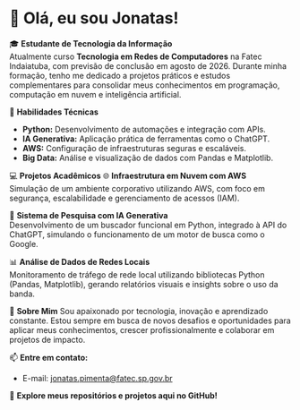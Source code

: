# 👋 Olá, eu sou Jonatas!

🎓 **Estudante de Tecnologia da Informação**  
Atualmente curso **Tecnologia em Redes de Computadores** na Fatec Indaiatuba, com previsão de conclusão em agosto de 2026. Durante minha formação, tenho me dedicado a projetos práticos e estudos complementares para consolidar meus conhecimentos em programação, computação em nuvem e inteligência artificial.  



 🚀 **Habilidades Técnicas**
- **Python:** Desenvolvimento de automações e integração com APIs.  
- **IA Generativa:** Aplicação prática de ferramentas como o ChatGPT.  
- **AWS:** Configuração de infraestruturas seguras e escaláveis.  
- **Big Data:** Análise e visualização de dados com Pandas e Matplotlib.  



💻 **Projetos Acadêmicos**
 🌐 **Infraestrutura em Nuvem com AWS**  
Simulação de um ambiente corporativo utilizando AWS, com foco em segurança, escalabilidade e gerenciamento de acessos (IAM).  

 🤖 **Sistema de Pesquisa com IA Generativa**  
Desenvolvimento de um buscador funcional em Python, integrado à API do ChatGPT, simulando o funcionamento de um motor de busca como o Google.  

  📊 **Análise de Dados de Redes Locais**  
Monitoramento de tráfego de rede local utilizando bibliotecas Python (Pandas, Matplotlib), gerando relatórios visuais e insights sobre o uso da banda.  



🌟 **Sobre Mim**
Sou apaixonado por tecnologia, inovação e aprendizado constante. Estou sempre em busca de novos desafios e oportunidades para aplicar meus conhecimentos, crescer profissionalmente e colaborar em projetos de impacto.  

📫 **Entre em contato:**  
- E-mail: jonatas.pimenta@fatec.sp.gov.br  


📂 **Explore meus repositórios e projetos aqui no GitHub!**
